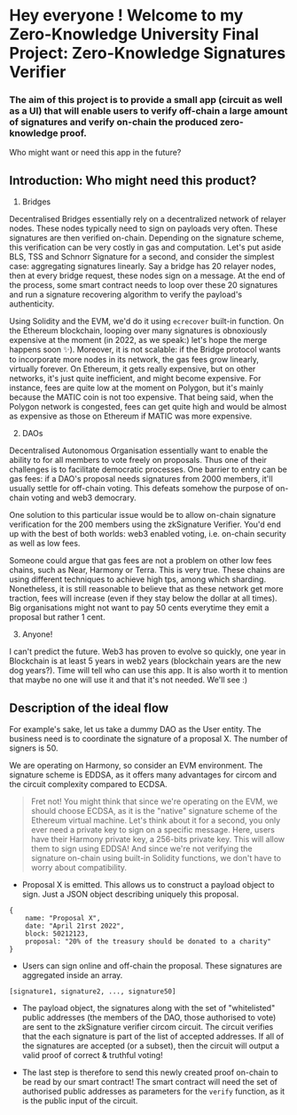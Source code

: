 # Hey everyone ! Welcome to my Zero-Knowledge University Final Project: Zero-Knowledge Signatures Verifier

### The aim of this project is to provide a small app (circuit as well as a UI) that will enable users to verify off-chain a large amount of signatures and verify on-chain the produced zero-knowledge proof.

Who might want or need this app in the future?

## Introduction: Who might need this product?

1. Bridges

Decentralised Bridges essentially rely on a decentralized network of relayer nodes. These nodes typically need to sign on payloads very often. These signatures are then verified on-chain. Depending on the signature scheme, this verification can be very costly in gas and computation.
Let's put aside BLS, TSS and Schnorr Signature for a second, and consider the simplest case: aggregating signatures linearly. Say a bridge has 20 relayer nodes, then at every bridge request, these nodes sign on a message. At the end of the process, some smart contract needs to loop over these 20 signatures and run a signature recovering algorithm to verify the payload's authenticity.

Using Solidity and the EVM, we'd do it using `ecrecover` built-in function. On the Ethereum blockchain, looping over many signatures is obnoxiously expensive at the moment (in 2022, as we speak:) let's hope the merge happens soon :sparkles:). Moreover, it is not scalable: if the Bridge protocol wants to incorporate more nodes in its network, the gas fees grow linearly, virtually forever.
On Ethereum, it gets really expensive, but on other networks, it's just quite inefficient, and might become expensive. For instance, fees are quite low at the moment on Polygon, but it's mainly because the MATIC coin is not too expensive. That being said, when the Polygon network is congested, fees can get quite high and would be almost as expensive as those on Ethereum if MATIC was more expensive.

2. DAOs

Decentralised Autonomous Organisation essentially want to enable the ability to for all members to vote freely on proposals. Thus one of their challenges is to facilitate democratic processes.
One barrier to entry can be gas fees: if a DAO's proposal needs signatures from 2000 members, it'll usually settle for off-chain voting. This defeats somehow the purpose of on-chain voting and web3 democrary.

One solution to this particular issue would be to allow on-chain signature verification for the 200 members using the zkSignature Verifier. You'd end up with the best of both worlds: web3 enabled voting, i.e. on-chain security as well as low fees.

Someone could argue that gas fees are not a problem on other low fees chains, such as Near, Harmony or Terra. This is very true. These chains are using different techniques to achieve high tps, among which sharding. Nonetheless, it is still reasonable to believe that as these network get more traction, fees will increase (even if they stay below the dollar at all times). Big organisations might not want to pay 50 cents everytime they emit a proposal but rather 1 cent.

3. Anyone!

I can't predict the future. Web3 has proven to evolve so quickly, one year in Blockchain is at least 5 years in web2 years (blockchain years are the new dog years?). Time will tell who can use this app. It is also worth it to mention that maybe no one will use it and that it's not needed. We'll see :)

## Description of the ideal flow

For example's sake, let us take a dummy DAO as the User entity. The business need is to coordinate the signature of a proposal X. The number of signers is 50.

We are operating on Harmony, so consider an EVM environment. The signature scheme is EDDSA, as it offers many advantages for circom and the circuit complexity compared to ECDSA.

> Fret not! You might think that since we're operating on the EVM, we should choose ECDSA, as it is the "native" signature scheme of the Ethereum virtual machine. Let's think about it for a second, you only ever need a private key to sign on a specific message. Here, users have their Harmony private key, a 256-bits private key. This will allow them to sign using EDDSA! And since we're not verifying the signature on-chain using built-in Solidity functions, we don't have to worry about compatibility.

- Proposal X is emitted. This allows us to construct a payload object to sign. Just a JSON object describing uniquely this proposal.

```
{
    name: "Proposal X",
    date: "April 21rst 2022",
    block: 50212123,
    proposal: "20% of the treasury should be donated to a charity"
}

```

- Users can sign online and off-chain the proposal. These signatures are aggregated inside an array.

```
[signature1, signature2, ..., signature50]
```

- The payload object, the signatures along with the set of "whitelisted" public addresses (the members of the DAO, those authorised to vote) are sent to the zkSignature verifier circom circuit. The circuit verifies that the each signature is part of the list of accepted addresses. If all of the signatures are accepted (or a subset), then the circuit will output a valid proof of correct & truthful voting!

- The last step is therefore to send this newly created proof on-chain to be read by our smart contract! The smart contract will need the set of authorised public addresses as parameters for the `verify` function, as it is the public input of the circuit.
